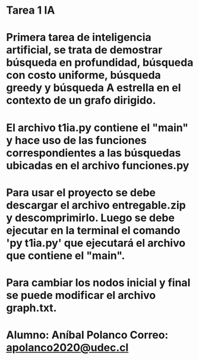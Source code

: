 # Tarea 1 IA

# Primera tarea de inteligencia artificial, se trata de demostrar búsqueda en profundidad, búsqueda con costo uniforme, búsqueda greedy y búsqueda A estrella en el contexto de un grafo dirigido.

# El archivo t1ia.py contiene el "main" y hace uso de las funciones correspondientes a las búsquedas ubicadas en el archivo funciones.py

# Para usar el proyecto se debe descargar el archivo entregable.zip y descomprimirlo. Luego se debe ejecutar en la terminal el comando 'py t1ia.py' que ejecutará el archivo que contiene el "main".

# Para cambiar los nodos inicial y final se puede modificar el archivo graph.txt.

# Alumno: Aníbal Polanco Correo: apolanco2020@udec.cl
